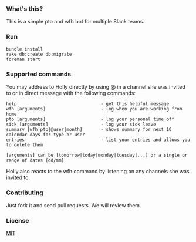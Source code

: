 ### What's this?

This is a simple pto and wfh bot for multiple Slack teams.

### Run

```
bundle install
rake db:create db:migrate
foreman start
```

### Supported commands
You may address to Holly directly by using @ in a channel she was invited to or in direct message with the following commands:
```
help                                - get this helpful message
wfh [arguments]                     - log when you are working from home
pto [arguments]                     - log your personal time off
sick [arguments]                    - log your sick leave
summary [wfh|pto|@user|month]       - shows summary for next 10 calendar days for type or user
entries                             - list your entries and allows you to delete them

[arguments] can be [tomorrow|today|monday|tuesday|...] or a single or range of dates [dd/mm]
```

Holly also reacts to the wfh command by listening on any channels she was invited to.

### Contributing
Just fork it and send pull requests. We will review them.

### License
[MIT](https://github.com/Spin42/hollyday/blob/master/LICENSE)
